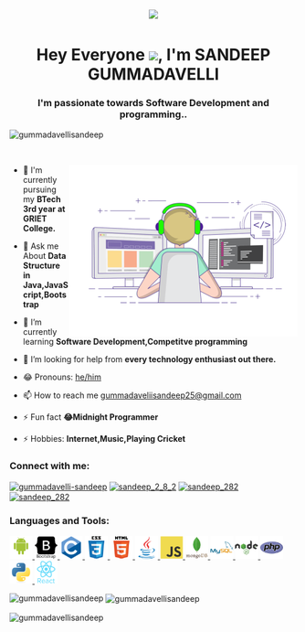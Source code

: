 <h1 align="center">
    <img src="https://readme-typing-svg.herokuapp.com/?font=Righteous&size=20&center=true&vCenter=true&width=500&height=70&duration=4000&lines=Hi+There!+👋;+I'm+Sandeep+Gummadavelli!;" />
</h1>
<h1 align="center">Hey Everyone <img src="https://media.giphy.com/media/hvRJCLFzcasrR4ia7z/giphy.gif" width="25">, I'm SANDEEP GUMMADAVELLI</h1>
<h3 align="center">I'm passionate towards Software Development and programming..</h3>
<p align="left"> <img src="https://komarev.com/ghpvc/?username=gummadavellisandeep&label=Profile%20views&color=0e75b6&style=flat" alt="gummadavellisandeep" /> </p>
<p align="left"> <a href="https://twitter.com/" target="blank"><img src="https://img.shields.io/twitter/follow/?logo=twitter&style=for-the-badge" alt="" /></a> </p>
<img align="right" alt="Coding" width="400" src="https://raw.githubusercontent.com/devSouvik/devSouvik/master/gif3.gif">

- 🔭 I'm currently pursuing my **BTech 3rd year at GRIET College.**

- 💬 Ask me About **Data Structure in Java,JavaScript,Bootstrap**

- 🌱 I’m currently learning **Software Development,Competitve programming**

- 🤝 I’m looking for help from **every technology enthusiast out there.**

- 😂 Pronouns: [he/him](he/him)

- 📫 How to reach me [gummadaveliisandeep25@gmail.com](gummadaveliisandeep25@gmail.com)

- ⚡ Fun fact **😂Midnight Programmer**

- ⚡ Hobbies: **Internet,Music,Playing Cricket**

<h3 align="left">Connect with me:</h3>
<p align="left">
<a href="https://linkedin.com/in/gummadavelli-sandeep" target="blank"><img align="center" src="https://raw.githubusercontent.com/rahuldkjain/github-profile-readme-generator/master/src/images/icons/Social/linked-in-alt.svg" alt="gummadavelli-sandeep" height="30" width="40" /></a>
<a href="https://instagram.com/sandeep_2_8_2" target="blank"><img align="center" src="https://raw.githubusercontent.com/rahuldkjain/github-profile-readme-generator/master/src/images/icons/Social/instagram.svg" alt="sandeep_2_8_2" height="30" width="40" /></a>
<a href="https://www.hackerrank.com/sandeep_282" target="blank"><img align="center" src="https://raw.githubusercontent.com/rahuldkjain/github-profile-readme-generator/master/src/images/icons/Social/hackerrank.svg" alt="sandeep_282" height="30" width="40" /></a>
<a href="https://www.leetcode.com/sandeep_282" target="blank"><img align="center" src="https://raw.githubusercontent.com/rahuldkjain/github-profile-readme-generator/master/src/images/icons/Social/leet-code.svg" alt="sandeep_282" height="30" width="40" /></a>
</p>

<h3 align="left">Languages and Tools:</h3>
<p align="left"> <a href="https://developer.android.com" target="_blank" rel="noreferrer"> <img src="https://raw.githubusercontent.com/devicons/devicon/master/icons/android/android-original-wordmark.svg" alt="android" width="40" height="40"/> </a> <a href="https://getbootstrap.com" target="_blank" rel="noreferrer"> <img src="https://raw.githubusercontent.com/devicons/devicon/master/icons/bootstrap/bootstrap-plain-wordmark.svg" alt="bootstrap" width="40" height="40"/> </a> <a href="https://www.cprogramming.com/" target="_blank" rel="noreferrer"> <img src="https://raw.githubusercontent.com/devicons/devicon/master/icons/c/c-original.svg" alt="c" width="40" height="40"/> </a> <a href="https://www.w3schools.com/css/" target="_blank" rel="noreferrer"> <img src="https://raw.githubusercontent.com/devicons/devicon/master/icons/css3/css3-original-wordmark.svg" alt="css3" width="40" height="40"/> </a> <a href="https://www.w3.org/html/" target="_blank" rel="noreferrer"> <img src="https://raw.githubusercontent.com/devicons/devicon/master/icons/html5/html5-original-wordmark.svg" alt="html5" width="40" height="40"/> </a> <a href="https://www.java.com" target="_blank" rel="noreferrer"> <img src="https://raw.githubusercontent.com/devicons/devicon/master/icons/java/java-original.svg" alt="java" width="40" height="40"/> </a> <a href="https://developer.mozilla.org/en-US/docs/Web/JavaScript" target="_blank" rel="noreferrer"> <img src="https://raw.githubusercontent.com/devicons/devicon/master/icons/javascript/javascript-original.svg" alt="javascript" width="40" height="40"/> </a> <a href="https://www.mongodb.com/" target="_blank" rel="noreferrer"> <img src="https://raw.githubusercontent.com/devicons/devicon/master/icons/mongodb/mongodb-original-wordmark.svg" alt="mongodb" width="40" height="40"/> </a> <a href="https://www.mysql.com/" target="_blank" rel="noreferrer"> <img src="https://raw.githubusercontent.com/devicons/devicon/master/icons/mysql/mysql-original-wordmark.svg" alt="mysql" width="40" height="40"/> </a> <a href="https://nodejs.org" target="_blank" rel="noreferrer"> <img src="https://raw.githubusercontent.com/devicons/devicon/master/icons/nodejs/nodejs-original-wordmark.svg" alt="nodejs" width="40" height="40"/> </a> <a href="https://www.php.net" target="_blank" rel="noreferrer"> <img src="https://raw.githubusercontent.com/devicons/devicon/master/icons/php/php-original.svg" alt="php" width="40" height="40"/> </a> <a href="https://www.python.org" target="_blank" rel="noreferrer"> <img src="https://raw.githubusercontent.com/devicons/devicon/master/icons/python/python-original.svg" alt="python" width="40" height="40"/> </a> <a href="https://reactjs.org/" target="_blank" rel="noreferrer"> <img src="https://raw.githubusercontent.com/devicons/devicon/master/icons/react/react-original-wordmark.svg" alt="react" width="40" height="40"/> </a> </p>

<p><img align="left" src="https://github-readme-stats.vercel.app/api/top-langs?username=gummadavellisandeep&show_icons=true&locale=en&layout=compact" alt="gummadavellisandeep" /></p>

<p>&nbsp;<img align="center" src="https://github-readme-stats.vercel.app/api?username=gummadavellisandeep&show_icons=true&locale=en" alt="gummadavellisandeep" /></p>

<p><img align="center" src="https://github-readme-streak-stats.herokuapp.com/?user=gummadavellisandeep&" alt="gummadavellisandeep" /></p>
